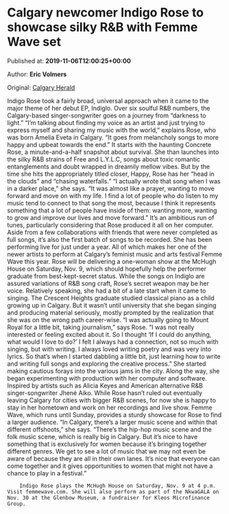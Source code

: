
# Calgary newcomer Indigo Rose to showcase silky R&B with Femme Wave set

Published at: **2019-11-06T12:00:25+00:00**

Author: **Eric Volmers**

Original: [Calgary Herald](https://calgaryherald.com/entertainment/music/calgary-newcomer-indigo-rose-to-showcase-silky-rb-with-femme-wave-set)

Indigo Rose took a fairly broad, universal approach when it came to the major theme of her debut EP, Indiglo.
Over six soulful R&B numbers, the Calgary-based singer-songwriter goes on a journey from “darkness to light.”
“I’m talking about finding my voice as an artist and just trying to express myself and sharing my music with the world,” explains Rose, who was born Amelia Eveta in Calgary. “It goes from melancholy songs to more happy and upbeat towards the end.”
It starts with the haunting Concrete Rose, a minute-and-a-half snapshot about survival. She than launches into the silky R&B strains of Free and L.Y.L.C, songs about toxic romantic entanglements and doubt wrapped in dreamily mellow vibes. But by the time she hits the appropriately titled closer, Happy, Rose has her “head in the clouds” and “chasing waterfalls.”
“I actually wrote that song when I was in a darker place,” she says. “It was almost like a prayer, wanting to move forward and move on with my life. I find a lot of people who do listen to my music tend to connect to that song the most, because I think it represents something that a lot of people have inside of them: wanting more, wanting to grow and improve our lives and move forward.”
It’s an ambitious run of tunes, particularly considering that Rose produced it all on her computer. Aside from a few collaborations with friends that were never completed as full songs, it’s also the first batch of songs to be recorded. She has been performing live for just under a year.
All of which makes her one of the newer artists to perform at Calgary’s feminist music and arts festival Femme Wave this year. Rose will be delivering a one-woman show at the McHugh House on Saturday, Nov. 9, which should hopefully help the performer graduate from best-kept-secret status.
While the songs on Indiglo are assured variations of R&B song craft, Rose’s secret weapon may be her voice. Relatively speaking, she had a bit of a late start when it came to singing. The Crescent Heights graduate studied classical piano as a child growing up in Calgary. But it wasn’t until university that she began singing and producing material seriously, mostly prompted by the realization that she was on the wrong path career-wise.
“I was actually going to Mount Royal for a little bit, taking journalism,” says Rose. “I was not really interested or feeling excited about it. So I thought ‘If I could do anything, what would I love to do?’ I felt I always had a connection, not so much with singing, but with writing. I always loved writing poetry and was very into lyrics. So that’s when I started dabbling a little bit, just learning how to write and writing full songs and exploring the creative process.”
She started making cautious forays into the various jams in the city. Along the way, she began experimenting with production with her computer and software. Inspired by artists such as Alicia Keyes and American alternative R&B singer-songwriter Jhené Aiko. While Rose hasn’t ruled out eventually leaving Calgary for cities with bigger R&B scenes, for now she is happy to stay in her hometown and work on her recordings and live show.
Femme Wave, which runs until Sunday, provides a sturdy showcase for Rose to find a larger audience.
“In Calgary, there’s a larger music scene and within that different offshoots,” she says. “There’s the hip-hop music scene and the folk music scene, which is really big in Calgary. But it’s nice to have something that is exclusively for women because it’s bringing together different genres. We get to see a lot of music that we may not even be aware of because they are all in their own lanes. It’s nice that everyone can come together and it gives opportunities to women that might not have a chance to play in a festival.”

        Indigo Rose plays the McHugh House on Saturday, Nov. 9 at 4 p.m. Visit femmewave.com. She will also perform as part of the NkwaGALA on Nov. 30 at the Glenbow Museum, a fundraiser for Kleos Microfinance Group.
      
